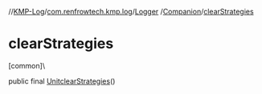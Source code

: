 //[KMP-Log](../../../../index.md)/[com.renfrowtech.kmp.log](../../index.md)/[Logger](../index.md)
/[Companion](index.md)/[clearStrategies](clear-strategies.md)

# clearStrategies

[common]\

public
final [Unit](https://kotlinlang.org/api/latest/jvm/stdlib/kotlin/-unit/index.html)[clearStrategies](clear-strategies.md)()
